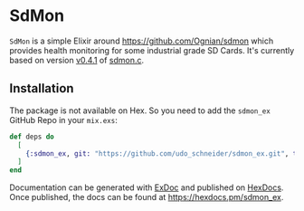 # SdMon

`SdMon` is a simple Elixir around https://github.com/Ognian/sdmon which provides health monitoring for some industrial grade SD Cards.
It's currently based on version [v0.4.1](https://github.com/Ognian/sdmon/tree/v0.4.1) of [sdmon.c](https://raw.githubusercontent.com/Ognian/sdmon/v0.4.1/src/sdmon.c).



## Installation

The package is not available on Hex. So you need to add the `sdmon_ex` GitHub Repo
in your `mix.exs`:

```elixir
def deps do
  [
    {:sdmon_ex, git: "https://github.com/udo_schneider/sdmon_ex.git", tag: "0.1.0"}
  ]
end
```

Documentation can be generated with [ExDoc](https://github.com/elixir-lang/ex_doc)
and published on [HexDocs](https://hexdocs.pm). Once published, the docs can
be found at <https://hexdocs.pm/sdmon_ex>.

